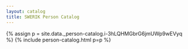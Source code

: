 ```yaml
---
layout: catalog
title: SWERIK Person Catalog
---
```

{% assign p = site.data._person-catalog.i-3hLQHMGbrG6jmUWp9wEVyq %}
{% include person-catalog.html p=p %}

